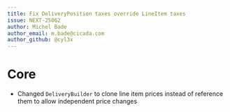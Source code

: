 ```yaml
---
title: Fix DeliveryPosition taxes override LineItem taxes
issue: NEXT-25062
author: Michel Bade
author_email: m.bade@cicada.com
author_github: @cyl3x
---
```

# Core
* Changed `DeliveryBuilder` to clone line item prices instead of reference them to allow independent price changes

